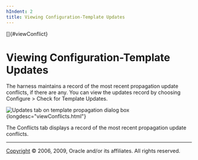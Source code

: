 ```yaml
---
hIndent: 2
title: Viewing Configuration-Template Updates
---
```


[]{#viewConflict}

# Viewing Configuration-Template Updates

The harness maintains a record of the most recent propagation update conflicts, if there are any.
You can view the updates record by choosing Configure \> Check for Template Updates.

![Updates tab on template propagation dialog
box](../../images/JT4TempPropWorks.gif){longdesc="viewConflicts.html"}

The Conflicts tab displays a record of the most recent propagation update conflicts.

----------------------------------------------------------------------------------------------------

[Copyright](../copyright.html) © 2006, 2009, Oracle and/or its affiliates. All rights reserved.
